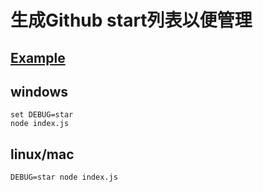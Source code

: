# 生成Github start列表以便管理

## [Example](https://github.com/SirM2z/my-stars/blob/master/Awesome.md)

## windows
``` shell
set DEBUG=star
node index.js
```
## linux/mac
``` shell
DEBUG=star node index.js
```